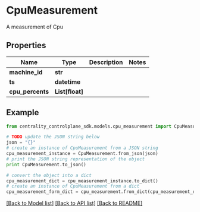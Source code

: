 # CpuMeasurement

A measurement of Cpu

## Properties
Name | Type | Description | Notes
------------ | ------------- | ------------- | -------------
**machine_id** | **str** |  | 
**ts** | **datetime** |  | 
**cpu_percents** | **List[float]** |  | 

## Example

```python
from centrality_controlplane_sdk.models.cpu_measurement import CpuMeasurement

# TODO update the JSON string below
json = "{}"
# create an instance of CpuMeasurement from a JSON string
cpu_measurement_instance = CpuMeasurement.from_json(json)
# print the JSON string representation of the object
print CpuMeasurement.to_json()

# convert the object into a dict
cpu_measurement_dict = cpu_measurement_instance.to_dict()
# create an instance of CpuMeasurement from a dict
cpu_measurement_form_dict = cpu_measurement.from_dict(cpu_measurement_dict)
```
[[Back to Model list]](../README.md#documentation-for-models) [[Back to API list]](../README.md#documentation-for-api-endpoints) [[Back to README]](../README.md)


